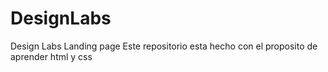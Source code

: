 # DesignLabs
Design Labs Landing page
Este repositorio esta hecho con el proposito de aprender html y css
